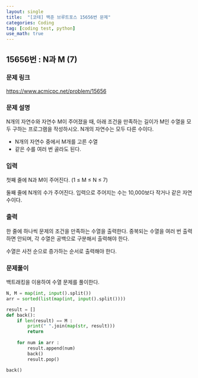 ```yaml
---
layout: single
title:  "[코테] 백준 브루트포스 15656번 문제"
categories: Coding
tag: [coding test, python]
use_math: true
---
```


## 15656번 : N과 M (7)
### 문제 링크
<https://www.acmicpc.net/problem/15656>

### 문제 설명
N개의 자연수와 자연수 M이 주어졌을 때, 아래 조건을 만족하는 길이가 M인 수열을 모두 구하는 프로그램을 작성하시오. N개의 자연수는 모두 다른 수이다.

- N개의 자연수 중에서 M개를 고른 수열
- 같은 수를 여러 번 골라도 된다.

### 입력
첫째 줄에 N과 M이 주어진다. (1 ≤ M ≤ N ≤ 7)

둘째 줄에 N개의 수가 주어진다. 입력으로 주어지는 수는 10,000보다 작거나 같은 자연수이다.

### 출력
한 줄에 하나씩 문제의 조건을 만족하는 수열을 출력한다. 중복되는 수열을 여러 번 출력하면 안되며, 각 수열은 공백으로 구분해서 출력해야 한다.

수열은 사전 순으로 증가하는 순서로 출력해야 한다.

### 문제풀이
백트래킹을 이용하여 수열 문제를 풀이한다.


```python
N, M = map(int, input().split())
arr = sorted(list(map(int, input().split())))

result = []
def back():
    if len(result) == M :
        print(" ".join(map(str, result)))
        return
    
    for num in arr :
        result.append(num)
        back()
        result.pop()

back()
```
